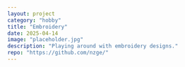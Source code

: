 ```yaml
---
layout: project
category: "hobby"
title: "Embroidery"
date: 2025-04-14
image: "placeholder.jpg"
description: "Playing around with embroidery designs."
repo: "https://github.com/nzge/"
---
```

